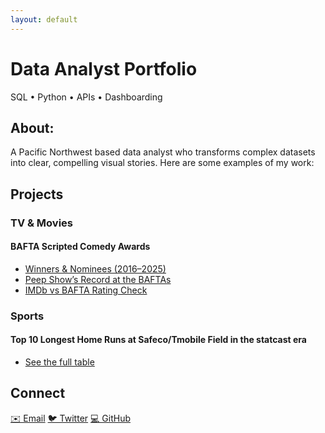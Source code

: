 ```yaml
---
layout: default
---
```


# Data Analyst Portfolio

<p class="subtitle">SQL • Python • APIs • Dashboarding</p>

<section id="about">
  <h2>About:</h2>
  <p>
     A Pacific Northwest based data analyst who transforms complex datasets into clear, compelling visual stories. Here are some examples of my work:
  </p>
</section>

<section id="projects">

  <h2>Projects</h2>

  <!-- TV & Movies Category -->
  <div class="category">
    <h3>TV & Movies</h3>
    <div class="cards">
      <div class="card">
        <h4>BAFTA Scripted Comedy Awards</h4>
        <ul>
          <li><a href="{{ "/bafta-comedy-awards/winners-nominees/" | relative_url }}">Winners &amp; Nominees (2016–2025)</a></li>
          <li><a href="{{ "/bafta-comedy-awards/peep-show/"      | relative_url }}">Peep Show’s Record at the BAFTAs</a></li>
          <li><a href="{{ "/bafta-comedy-awards/rating-check/"   | relative_url }}">IMDb vs BAFTA Rating Check</a></li>
        </ul>
      </div>
    </div>
  </div>

  <!-- Sports Category -->
  <div class="category">
    <h3>Sports</h3>
    <div class="cards">
      <div class="card">
        <h4>Top 10 Longest Home Runs at Safeco/Tmobile Field in the statcast era</h4>
        <ul>
          <li><a href="{{ "/sports/top-10-home-runs-at-Safeco-Field/" | relative_url }}">See the full table </a></li>
        </ul>
      </div>
      <!-- add more sports cards here as needed -->
    </div>
  </div>

</section>


<section id="contact">
  <h2>Connect</h2>
  <div class="social-links">
    <a href="mailto:masoncolborn@gmail.com">✉️ Email</a>
    <a href="https://twitter.com/relaxedmason">🐦 Twitter</a>
    <a href="https://github.com/relaxedmason">💻 GitHub</a>
  </div>
</section>




